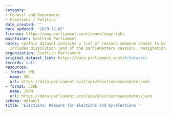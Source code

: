 ```yaml
---
category:
- Council and Government
- Elections / Politics
date_created: ''
date_updated: '2023-12-02'
license: https://www.parliament.scot/about/copyright
maintainer: Scottish Parliament
notes: <p>This dataset contains a list of reasons someone ceases to be an MSP. This
  includes dissolution (end of the parliamentary session), resignation, retiral etc.</p>
organization: Scottish Parliament
original_dataset_link: https://data.parliament.scot/#/datasets
records: null
resources:
- format: XML
  name: XML
  url: https://data.parliament.scot/api/electionreasondates/xml
- format: JSON
  name: JSON
  url: https://data.parliament.scot/api/electionreasondates/json
schema: default
title: 'Elections: Reasons for elections and by-elections '
---
```

